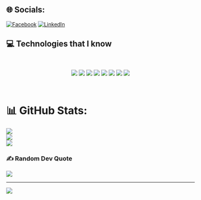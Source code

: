 
## 🌐 Socials:
[![Facebook](https://img.shields.io/badge/Facebook-%231877F2.svg?logo=Facebook&logoColor=white)](https://facebook.com/masharzy) [![LinkedIn](https://img.shields.io/badge/LinkedIn-%230077B5.svg?logo=linkedin&logoColor=white)](https://linkedin.com/in/mahdy-abrar-sharzy-764165241) 

## :computer: Technologies that I know
<br>
<p align="center">
<img src="https://github.com/mir-hussain/mir-hussain/blob/main/images/icons/HTML.png"/>
<img src="https://github.com/mir-hussain/mir-hussain/blob/main/images/icons/css.png"/>
<img src="https://github.com/mir-hussain/mir-hussain/blob/main/images/icons/JavaScript.png"/>
<img src="https://github.com/mir-hussain/mir-hussain/blob/main/images/icons/react.png"/>
<img src="https://github.com/mir-hussain/mir-hussain/blob/main/images/icons/tailwind.png"/>
<img src="https://github.com/mir-hussain/mir-hussain/blob/main/images/icons/Bootsrap.png"/>
<img src="https://github.com/mir-hussain/mir-hussain/blob/main/images/icons/node.png"/>
<img src="https://github.com/mir-hussain/mir-hussain/blob/main/images/icons/express.png"/>
</p><br/>

# 📊 GitHub Stats:
![](https://github-readme-stats.vercel.app/api?username=masharzy&theme=dark&hide_border=false&include_all_commits=false&count_private=false)<br/>
![](https://github-readme-streak-stats.herokuapp.com/?user=masharzy&theme=dark&hide_border=false)<br/>
![](https://github-readme-stats.vercel.app/api/top-langs/?username=masharzy&theme=dark&hide_border=false&include_all_commits=false&count_private=false&layout=compact)

### ✍️ Random Dev Quote
![](https://quotes-github-readme.vercel.app/api?type=vetical&theme=radical)

---
[![](https://visitcount.itsvg.in/api?id=masharzy&icon=0&color=0)](https://visitcount.itsvg.in)

